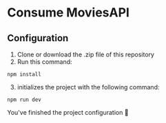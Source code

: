 # Consume MoviesAPI

## Configuration

1. Clone or download the .zip file of this repository
2. Run this command:

```
npm install
```

3. initializes the project with the following command:
```
npm run dev
```

You've finished the project configuration 🎉